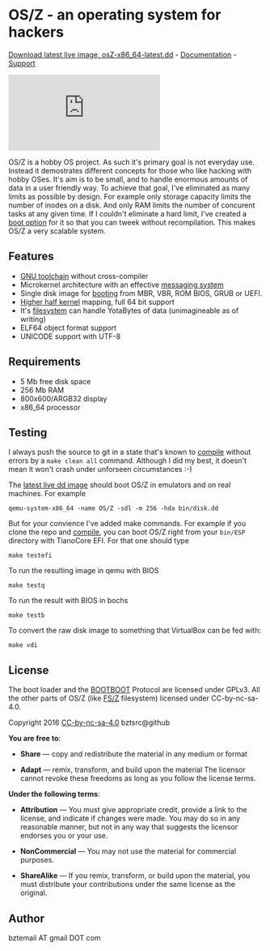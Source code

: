 OS/Z - an operating system for hackers
======================================

[Download latest live image, osZ-x86_64-latest.dd](https://github.com/bztsrc/osz/blob/master/bin/disk.dd?raw=true) - [Documentation](https://github.com/bztsrc/osz/tree/master/docs) - [Support](http://forum.osdev.org/viewtopic.php?f=2&t=30914&p=266383)

![OS/Z](http://forum.osdev.org/download/file.php?avatar=17273_1482039401.png)

OS/Z is a hobby OS project. As such it's primary goal is not
everyday use. Instead it demostrates different concepts
for those who like hacking with hobby OSes. It's aim is
to be small, and to handle enormous amounts of data in
a user friendly way. To achieve that goal, I've eliminated
as many limits as possible by design.
For example only storage capacity limits the number of inodes
on a disk. And only RAM limits the number of concurent tasks
at any given time. If I couldn't eliminate a hard limit, I've
created a [boot option](https://github.com/bztsrc/osz/tree/master/docs/bootopts.md) for it so that you
can tweek without recompilation. This makes OS/Z a very scalable system.

Features
--------

 - [GNU toolchain](https://github.com/bztsrc/osz/tree/master/docs/compile.md) without cross-compiler
 - Microkernel architecture with an effective [messaging system](https://github.com/bztsrc/osz/tree/master/docs/messages.md)
 - Single disk image for [booting](https://github.com/bztsrc/osz/tree/master/docs/boot.md) from MBR, VBR, ROM BIOS, GRUB or UEFI.
 - [Higher half kernel](https://github.com/bztsrc/osz/tree/master/docs/memory.md) mapping, full 64 bit support
 - It's [filesystem](https://github.com/bztsrc/osz/tree/master/docs/fs.md) can handle YotaBytes of data (unimagineable as of writing)
 - ELF64 object format support
 - UNICODE support with UTF-8

Requirements
------------

 - 5 Mb free disk space
 - 256 Mb RAM
 - 800x600/ARGB32 display
 - x86_64 processor

Testing
-------

I always push the source to git in a state that's known to [compile](https://github.com/bztsrc/osz/tree/master/docs/compile.md) without errors by a `make clean all` command.
Although I did my best, it doesn't mean it won't crash under unforseen circumstances :-)

The [latest live dd image](https://github.com/bztsrc/osz/blob/master/bin/disk.dd?raw=true) should boot OS/Z in emulators and on real machines. For example

```shell
qemu-system-x86_64 -name OS/Z -sdl -m 256 -hda bin/disk.dd
```

But for your convience I've added make commands. For example if you clone the repo and [compile](https://github.com/bztsrc/osz/blob/master/src/docs/compile.md), you can boot OS/Z right from your `bin/ESP` directory
with TianoCore EFI. For that one should type

```shell
make testefi
```

To run the resulting image in qemu with BIOS

```shell
make testq
```

To run the result with BIOS in bochs

```shell
make testb
```

To convert the raw disk image to something that VirtualBox can be fed with:

```shell
make vdi
```

License
-------

The boot loader and the [BOOTBOOT](https://github.com/bztsrc/osz/blob/master/loader) Protocol are licensed under GPLv3.
All the other parts of OS/Z (like [FS/Z](https://github.com/bztsrc/osz/blob/master/docs/fs.md) filesystem) licensed under CC-by-nc-sa-4.0.

 Copyright 2016 [CC-by-nc-sa-4.0](https://creativecommons.org/licenses/by-nc-sa/4.0/) bztsrc@github
 
**You are free to**:

 - **Share** — copy and redistribute the material in any medium or format

 - **Adapt** — remix, transform, and build upon the material
     The licensor cannot revoke these freedoms as long as you follow
     the license terms.
 
**Under the following terms**:

 - **Attribution** — You must give appropriate credit, provide a link to
     the license, and indicate if changes were made. You may do so in
     any reasonable manner, but not in any way that suggests the
     licensor endorses you or your use.

 - **NonCommercial** — You may not use the material for commercial purposes.

 - **ShareAlike** — If you remix, transform, or build upon the material,
     you must distribute your contributions under the same license as
     the original.

Author
------

bztemail AT gmail DOT com
